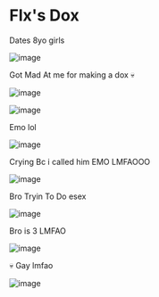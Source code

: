 <h1>Flx's Dox</h1>


Dates 8yo girls

![image](https://user-images.githubusercontent.com/98287650/231044341-acc6d030-d99d-4fee-b0b8-f58383cbc42f.png)


Got Mad At me for making a dox 💀

![image](https://user-images.githubusercontent.com/98287650/231044202-1d1357f6-cd3a-4c19-9229-8c23711b9ef7.png)

![image](https://user-images.githubusercontent.com/98287650/231044146-238b101e-c6b2-4427-a958-a4f7be7e2b01.png)

Emo lol

![image](https://user-images.githubusercontent.com/98287650/231044612-326da894-912a-4d6f-b94a-91e99591cb01.png)

Crying Bc i called him EMO LMFAOOO

![image](https://user-images.githubusercontent.com/98287650/231044876-a3a3852d-b724-4a97-8f41-7a0364abeb6a.png)

Bro Tryin To Do esex

![image](https://user-images.githubusercontent.com/98287650/231045706-93056163-ebec-4008-a2fc-1b93595ee3d5.png)


Bro is 3 LMFAO

![image](https://user-images.githubusercontent.com/98287650/231045274-f0902a40-aa35-49be-9839-c95ab94b5cdb.png)

💀 Gay lmfao

![image](https://user-images.githubusercontent.com/98287650/231045446-417bb8f9-09d6-4748-a421-29f1eda1b603.png)

